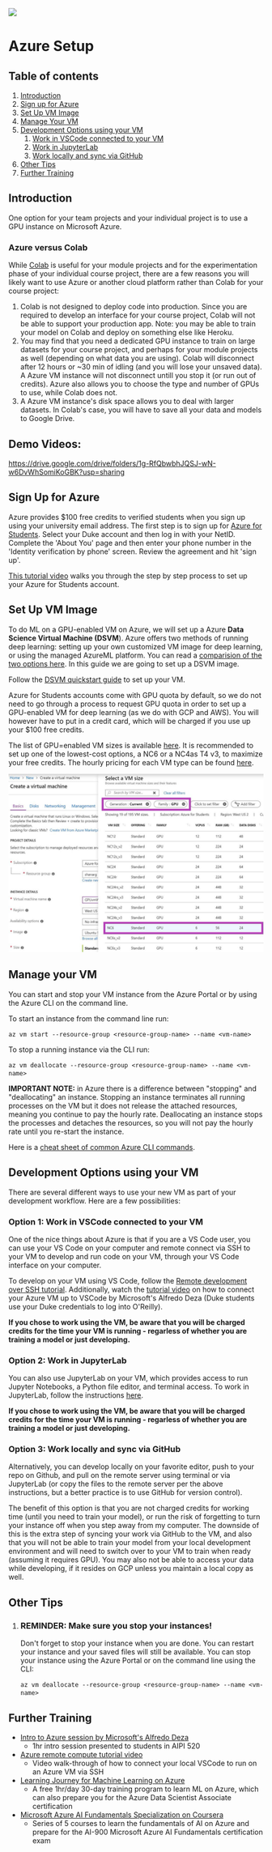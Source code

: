 ![](https://storage.googleapis.com/aipi_datasets/Duke-AIPI-Logo.png)

# Azure Setup

## Table of contents

1. [Introduction](#introduction)
2. [Sign up for Azure](#sign-up-for-azure)
3. [Set Up VM Image](#set-up-vm-image)
4. [Manage Your VM](#manage-your-vm)
4. [Development Options using your VM](#development-options-using-your-vm)
    1. [Work in VSCode connected to your VM](#option-1-work-in-vscode-connected-to-your-vm)
    2. [Work in JupyterLab](#option-2-work-in-jupyterlab)
    3. [Work locally and sync via GitHub](#option-3-work-locally-and-sync-via-github)
8. [Other Tips](#other-tips)  
9. [Further Training](#further-training)
    

## Introduction

One option for your team projects and your individual project is to use a GPU instance on Microsoft Azure. 

### Azure versus Colab

While [Colab](https://research.google.com/colaboratory/faq.html) is useful for your module projects and for the experimentation phase of your individual course project, there are a few reasons you will likely want to use Azure or another cloud platform rather than Colab for your course project:  
 1) Colab is not designed to deploy code into production.  Since you are required to develop an interface for your course project, Colab will not be able to support your production app.  Note: you may be able to train your model on Colab and deploy on something else like Heroku.  
 2) You may find that you need a dedicated GPU instance to train on large datasets for your course project, and perhaps for your module projects as well (depending on what data you are using).  Colab will disconnect after 12 hours or ~30 min of idling (and you will lose your unsaved data). A Azure VM instance will not disconnect untill you stop it (or run out of credits).  Azure also allows you to choose the type and number of GPUs to use, while Colab does not.
 3) A Azure VM instance's disk space allows you to deal with larger datasets. In Colab's case, you will have to save all your data and models to Google Drive.
 
 ## Demo Videos:
 https://drive.google.com/drive/folders/1g-RfQbwbhJQSJ-wN-w6DvWhSomiKoGBK?usp=sharing 

## Sign Up for Azure
Azure provides $100 free credits to verified students when you sign up using your university email address.  The first step is to sign up for [Azure for Students](https://signup.azure.com/studentverification?offerType=1&correlationId=2279b21a2f344b4a9b51ab1b5b6ba481).  Select your Duke account and then log in with your NetID.  Complete the 'About You' page and then enter your phone number in the 'Identity verification by phone' screen.  Review the agreement and hit 'sign up'.  

[This tutorial video](https://www.youtube.com/watch?v=XLxqbEsJ7_I) walks you through the step by step process to set up your Azure for Students account.

## Set Up VM Image
To do ML on a GPU-enabled VM on Azure, we will set up a Azure **Data Science Virtual Machine (DSVM**).  Azure offers two methods of running deep learning: setting up your own customized VM image for deep learning, or using the managed AzureML platform.  You can read a [comparision of the two options here](https://docs.microsoft.com/en-us/azure/machine-learning/data-science-virtual-machine/overview).  In this guide we are going to set up a DSVM image.

Follow the [DSVM quickstart guide](https://docs.microsoft.com/en-us/azure/machine-learning/data-science-virtual-machine/dsvm-ubuntu-intro) to set up your VM.

Azure for Students accounts come with GPU quota by default, so we do not need to go through a process to request GPU quota in order to set up a GPU-enabled VM for deep learning (as we do with GCP and AWS).  You will however have to put in a credit card, which will be charged if you use up your $100 free credits.

The list of GPU=enabled VM sizes is available [here](https://docs.microsoft.com/en-us/azure/virtual-machines/sizes-gpu).  It is recommended to set up one of the lowest-cost options, a NC6 or a NC4as T4 v3, to maximize your free credits.  The hourly pricing for each VM type can be found [here](https://azure.microsoft.com/en-us/pricing/details/machine-learning/#pricing).

![](.img/azure_vm.jpeg)

## Manage your VM
You can start and stop your VM instance from the Azure Portal or by using the Azure CLI on the command line.

To start an instance from the command line run: 
```
az vm start --resource-group <resource-group-name> --name <vm-name>
```
To stop a running instance via the CLI run:
```
az vm deallocate --resource-group <resource-group-name> --name <vm-name>
```

**IMPORTANT NOTE:** in Azure there is a difference between "stopping" and "deallocating" an instance.  Stopping an instance terminates all running processes on the VM but it does not release the attached resources, meaning you continue to pay the hourly rate.  Deallocating an instance stops the processes and detaches the resources, so you will not pay the hourly rate until you re-start the instance.

Here is a [cheat sheet of common Azure CLI commands](https://docs.microsoft.com/en-us/azure/virtual-machines/linux/cli-manage).

## Development Options using your VM
There are several different ways to use your new VM as part of your development workflow.  Here are a few possibilities:

### Option 1: Work in VSCode connected to your VM
One of the nice things about Azure is that if you are a VS Code user, you can use your VS Code on your computer and remote connect via SSH to your VM to develop and run code on your VM, through your VS Code interface on your computer.

To develop on your VM using VS Code, follow the [Remote development over SSH tutorial](https://code.visualstudio.com/docs/remote/ssh-tutorial). Additionally, watch the [tutorial video](https://learning.oreilly.com/videos/azure-remote-compute/50126VIDEOPAIML/) on how to connect your Azure VM up to VSCode by Microsoft's Alfredo Deza (Duke students use your Duke credentials to log into O'Reilly).

**If you chose to work using the VM, be aware that you will be charged credits for the time your VM is running - regarless of whether you are training a model or just developing.** 

### Option 2: Work in JupyterLab
You can also use JupyterLab on your VM, which provides access to run Jupyter Notebooks, a Python file editor, and terminal access. To work in JupyterLab, follow the instructions [here](https://code.visualstudio.com/docs/remote/ssh-tutorial).

**If you chose to work using the VM, be aware that you will be charged credits for the time your VM is running - regarless of whether you are training a model or just developing.** 

### Option 3: Work locally and sync via GitHub
Alternatively, you can develop locally on your favorite editor, push to your repo on Github, and pull on the remote server using terminal or via JupyterLab (or copy the files to the remote server per the above instructions, but a better practice is to use GitHub for version control).

The benefit of this option is that you are not charged credits for working time (until you need to train your model), or run the risk of forgetting to turn your instance off when you step away from my computer.  The downside of this is the extra step of syncing your work via GitHub to the VM, and also that you will not be able to train your model from your local development environment and will need to switch over to your VM to train when ready (assuming it requires GPU).  You may also not be able to access your data while developing, if it resides on GCP unless you maintain a local copy as well.

## Other Tips
1) ### REMINDER: Make sure you stop your instances!
    Don't forget to stop your instance when you are done. You can restart your instance and your saved files will still be available.  You can stop your instance using the Azure Portal or on the command line using the CLI: 
    ```
    az vm deallocate --resource-group <resource-group-name> --name <vm-name>
    ```


## Further Training
- [Intro to Azure session by Microsoft's Alfredo Deza](https://duke.zoom.us/rec/play/rBr7_1y3VOxhp54LwM1aylPzcexMHr3Z83HDLbpPWrNdH5uHP6dBwulvyHgFMtiLonscdX9FQDtCd3kC.EzLULTyThz3GUpmd?continueMode=true&_x_zm_rtaid=kT4qo1VkS9akVqxg6Jr1Ew.1641172555387.fc9bc47a0470452208ff8baa8f3833ec&_x_zm_rhtaid=636)  
    - 1hr intro session presented to students in AIPI 520 
- [Azure remote compute tutorial video](https://learning.oreilly.com/videos/azure-remote-compute/50126VIDEOPAIML/)  
    - Video walk-through of how to connect your local VSCode to run on an Azure VM via SSH
- [Learning Journey for Machine Learning on Azure](https://azure.microsoft.com/mediahandler/files/resourcefiles/ml-learning-journey/Learning%20Journey%20for%20Machine%20Learning%20on%20Azure%20-%2020210208.pdf)  
    - A free 1hr/day 30-day training program to learn ML on Azure, which can also prepare you for the Azure Data Scientist Associate certification  
- [Microsoft Azure AI Fundamentals Specialization on Coursera](https://www.coursera.org/specializations/microsoft-azure-ai-900-ai-fundamentals)  
    - Series of 5 courses to learn the fundamentals of AI on Azure and prepare for the AI-900 Microsoft Azure AI Fundamentals certification exam
